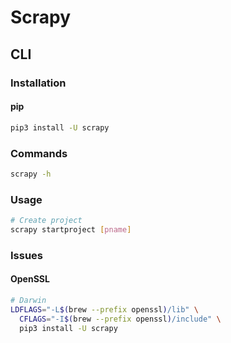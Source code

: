 # Scrapy

<!--
https://app.pluralsight.com/library/courses/scrapy-extracting-structured-data/table-of-contents
https://app.pluralsight.com/guides/web-scraping-with-scrapy
https://app.pluralsight.com/guides/implementing-web-scraping-with-scrapy
https://app.pluralsight.com/guides/crawling-web-python-scrapy
-->

## CLI

### Installation

#### pip

```sh
pip3 install -U scrapy
```

### Commands

```sh
scrapy -h
```

### Usage

```sh
# Create project
scrapy startproject [pname]
```

### Issues

#### OpenSSL

```sh
# Darwin
LDFLAGS="-L$(brew --prefix openssl)/lib" \
  CFLAGS="-I$(brew --prefix openssl)/include" \
  pip3 install -U scrapy
```
